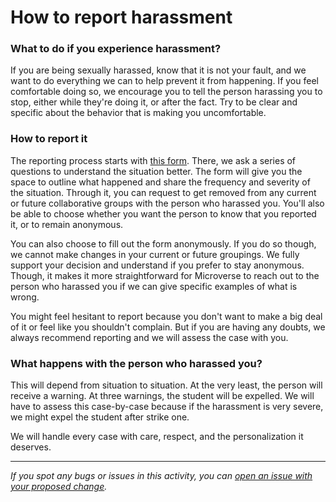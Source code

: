 # How to report harassment

### What to do if you experience harassment?

If you are being sexually harassed, know that it is not your fault, and we want to do everything we can to help prevent it from happening. If you feel comfortable doing so, we encourage you to tell the person harassing you to stop, either while they're doing it, or after the fact. Try to be clear and specific about the behavior that is making you uncomfortable. 

### How to report it

The reporting process starts with [this form](https://airtable.com/shryKKk4rx7ONEkZo). There, we ask a series of questions to understand the situation better. The form will give you the space to outline what happened and share the frequency and severity of the situation. Through it, you can request to get removed from any current or future collaborative groups with the person who harassed you. You'll also be able to choose whether you want the person to know that you reported it, or to remain anonymous.

You can also choose to fill out the form anonymously. If you do so though, we cannot make changes in your current or future groupings. We fully support your decision and understand if you prefer to stay anonymous. Though, it makes it more straightforward for Microverse to reach out to the person who harassed you if we can give specific examples of what is wrong.

You might feel hesitant to report because you don't want to make a big deal of it or feel like you shouldn't complain. But if you are having any doubts, we always recommend reporting and we will assess the case with you.

### **What happens with the person who harassed you?**

This will depend from situation to situation. At the very least, the person will receive a warning. At three warnings, the student will be expelled. We will have to assess this case-by-case because if the harassment is very severe, we might expel the student after strike one.

We will handle every case with care, respect, and the personalization it deserves.


------

_If you spot any bugs or issues in this activity, you can [open an issue with your proposed change](https://github.com/microverseinc/curriculum-transversal-skills/blob/main/git-github/articles/open_issue.md)._
